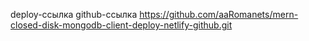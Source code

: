 deploy-ссылка 
github-ссылка https://github.com/aaRomanets/mern-closed-disk-mongodb-client-deploy-netlify-github.git